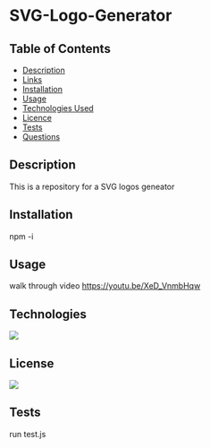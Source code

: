# SVG-Logo-Generator

  ## Table of Contents

* [Description](#description)
* [Links](#links)
* [Installation](#Installation)
* [Usage](#Usage)
* [Technologies Used](#technologies)
* [Licence](#license)
* [Tests](#Tests)
* [Questions](#Questions)

## Description
This is a repository for a SVG logos geneator
## Installation
npm -i
## Usage
walk through video
https://youtu.be/XeD_VnmbHqw


## Technologies
<img src="https://img.shields.io/badge/Built%20with-Javascript-blue">

## License
<img src="https://img.shields.io/badge/license-MIT-blue">

## Tests
run test.js

